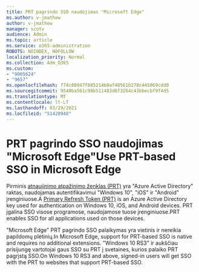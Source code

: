 ```yaml
---
title: PRT pagrindo SSO naudojimas "Microsoft Edge"
ms.author: v-jmathew
author: v-jmathew
manager: scotv
audience: Admin
ms.topic: article
ms.service: o365-administration
ROBOTS: NOINDEX, NOFOLLOW
localization_priority: Normal
ms.collection: Adm_O365
ms.custom:
- "9005624"
- "9657"
ms.openlocfilehash: f74c80947f885214b8af48561b278c445069cdd0
ms.sourcegitcommit: 9540ba561c98b511483d6f3264c43bbecbf9f4d5
ms.translationtype: MT
ms.contentlocale: lt-LT
ms.lasthandoff: 03/29/2021
ms.locfileid: "51420948"
---
```

# <a name="use-prt-based-sso-in-microsoft-edge"></a><span data-ttu-id="4d323-102">PRT pagrindo SSO naudojimas "Microsoft Edge"</span><span class="sxs-lookup"><span data-stu-id="4d323-102">Use PRT-based SSO in Microsoft Edge</span></span>

<span data-ttu-id="4d323-103">Pirminis [atnaujinimo atpažinimo ženklas (PRT)](https://go.microsoft.com/fwlink/?linkid=2133632) yra "Azure Active Directory" raktas, naudojamas autentifikavimui "Windows 10", "iOS" ir "Android" įrenginiuose.</span><span class="sxs-lookup"><span data-stu-id="4d323-103">A [Primary Refresh Token (PRT)](https://go.microsoft.com/fwlink/?linkid=2133632) is an Azure Active Directory key used for authentication on Windows 10, iOS, and Android devices.</span></span> <span data-ttu-id="4d323-104">PRT įgalina SSO visose programose, naudojamose tuose įrenginiuose.</span><span class="sxs-lookup"><span data-stu-id="4d323-104">PRT enables SSO for all applications used on those devices.</span></span>

<span data-ttu-id="4d323-105">"Microsoft Edge" PRT pagrindo SSO palaikymas yra vietinis ir nereikia papildomų plėtinių.</span><span class="sxs-lookup"><span data-stu-id="4d323-105">In Microsoft Edge, support for PRT-based SSO is native and requires no additional extensions.</span></span> <span data-ttu-id="4d323-106">"Windows 10 RS3" ir aukščiau prisijungę vartotojai gaus SSO su PRT į svetaines, kurios palaiko PRT pagrįstą SSO.</span><span class="sxs-lookup"><span data-stu-id="4d323-106">On Windows 10 RS3 and above, signed-in users will get SSO with the PRT to websites that support PRT-based SSO.</span></span>
